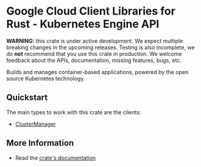# Google Cloud Client Libraries for Rust - Kubernetes Engine API

<!-- Code generated by sidekick. DO NOT EDIT. -->

**WARNING:** this crate is under active development. We expect multiple breaking
changes in the upcoming releases. Testing is also incomplete, we do **not**
recommend that you use this crate in production. We welcome feedback about the
APIs, documentation, missing features, bugs, etc.

Builds and manages container-based applications, powered by the open source
Kubernetes technology.

## Quickstart

The main types to work with this crate are the clients:

- [ClusterManager]

## More Information

- Read the [crate's documentation](https://docs.rs/google-cloud-container-v1/latest/google-cloud-container-v1)

[ClusterManager]: https://docs.rs/google-cloud-container-v1/latest/google_cloud_container_v1/client/struct.ClusterManager.html
